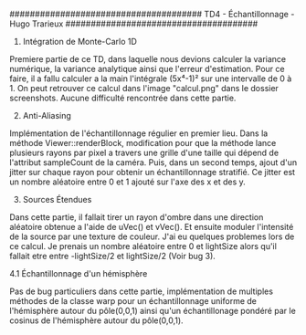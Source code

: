 ######################################
TD4 - Échantillonnage - Hugo Trarieux
######################################


1. Intégration de Monte-Carlo 1D

Premiere partie de ce TD, dans laquelle nous devions calculer
la variance numérique, la variance analytique ainsi que
l'erreur d'estimation. Pour ce faire, il a fallu calculer a la main 
l'intégrale (5x⁴-1)² sur une intervalle de 0 à 1. On peut retrouver
ce calcul dans l'image "calcul.png" dans le dossier screenshots. 
Aucune difficulté rencontrée dans cette partie.


2. Anti-Aliasing

Implémentation de l'échantillonnage régulier en premier lieu.
Dans la méthode Viewer::renderBlock, modification pour que la méthode
lance plusieurs rayons par pixel a travers une grille d'une taille
qui dépend de l'attribut sampleCount de la caméra. Puis, dans un 
second temps, ajout d'un jitter sur chaque rayon pour obtenir un 
échantillonnage stratifié. Ce jitter est un nombre aléatoire entre
0 et 1 ajouté sur l'axe des x et des y.

3. Sources Étendues

Dans cette partie, il fallait tirer un rayon d'ombre dans une direction 
aléatoire obtenue a l'aide de uVec() et vVec(). Et ensuite moduler
l'intensité de la source par une texture de couleur. J'ai eu quelques 
problemes lors de ce calcul. Je prenais un nombre aléatoire entre 0 
et lightSize alors qu'il fallait etre entre -lightSize/2 et lightSize/2 (Voir bug 3).

4.1 Échantillonnage d'un hémisphère

Pas de bug particuliers dans cette partie, implémentation de multiples méthodes 
de la classe warp pour un échantillonnage uniforme de l'hémisphère autour du pôle(0,0,1)
ainsi qu'un échantillonage pondéré par le cosinus de l'hémisphère autour du pôle(0,0,1).



